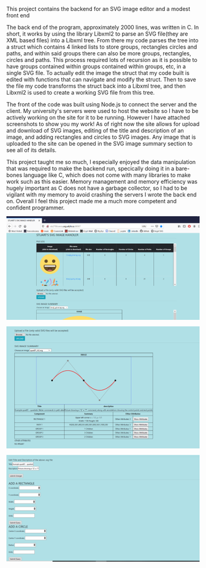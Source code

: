 This project contains the backend for an SVG image editor and a modest front end

The back end of the program, approximately 2000 lines,  was written in C. In short, it works by using the library Libxml2 to parse an SVG file(they are XML based files) into a Libxml tree. From there my code parses the tree into a struct which contains 4 linked lists to store groups, rectangles circles and paths, and within said groups there can also be more groups, rectangles, circles and paths. This process required lots of recursion as it is possible to have groups contained within groups contained within groups, etc, in a single SVG file. To actually edit the image the struct that my code built is edited with functions that can navigate and modify the struct. Then to save the file my code transforms the struct back into a Libxml tree, and then Libxml2 is used to create a working SVG file from this tree.

The front of the code was built using Node.js to connect the server and the client. My university's servers were used to host the website so I have to be actively working on the site for it to be running. However I have attached screenshots to show you my work! As of right now the site allows for upload and download of SVG images, editing of the title and description of an image, and adding rectangles and circles to SVG images. Any image that is uploaded to the site can be opened in the SVG image summary section to see all of its details.

This project taught me so much, I especially enjoyed the data manipulation that was required to make the backend run, specically doing it in a bare-bones language like C, which does not come with many libraries to make work such as this easier. Memory management and memory efficiency was hugely important as C does not have a garbage collector, so I had to be vigilant with my memory to avoid crashing the servers I wrote the back end on. Overall I feel this project made me a much more competent and confident programmer.



![SVG EDITOR pic 1](https://github.com/stuartvanp/SVGEditor/blob/master/svg_pics/svg1.png)

![SVG EDITOR pic 2](https://github.com/stuartvanp/SVGEditor/blob/master/svg_pics/svg2.png)

![SVG EDITOR pic 3](https://github.com/stuartvanp/SVGEditor/blob/master/svg_pics/svg3.png)
